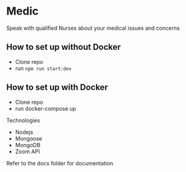 # Medic
Speak with qualified Nurses about your medical issues and concerns

## How to set up without Docker
- Clone repo
- run `npm run start:dev`

## How to set up with Docker
- Clone repo
- run docker-compose up

Technologies
- Nodejs
- Mongoose
- MongoDB
- Zoom API

Refer to the docs folder for documentation
